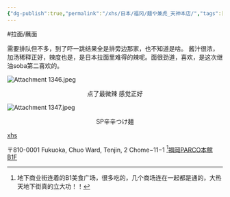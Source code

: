 ```yaml
---
{"dg-publish":true,"permalink":"/xhs/日本/福冈/麺や兼虎_天神本店/","tags":["rednote","福冈"],"created":"2024-09-13","updated":"2025-04-04T20:23:35.024+08:00"}
---
```


#拉面/蘸面 

需要排队但不多，到了吓一跳结果全是排旁边那家，也不知道是啥。
酱汁很浓，加汤稀释正好，辣度也是，是日本拉面里难得的辣呢。面很劲道，喜欢，是这次继油soba第二喜欢的。


![Attachment 1346.jpeg](/img/user/xhs/%E6%97%A5%E6%9C%AC/%E7%A6%8F%E5%86%88/photo/Attachment%201346.jpeg)
<center>点了最微辣 感觉正好</center>

![Attachment 1347.jpeg](/img/user/xhs/%E6%97%A5%E6%9C%AC/%E7%A6%8F%E5%86%88/photo/Attachment%201347.jpeg)
<center>SP辛辛つけ麺</center>

[xhs](https://www.xiaohongshu.com/explore/66f062a90000000027005c46?xsec_token=ABqW31iXGaeLgX03LCtKxC-qG3wbD_n8zhieklKUDBL5A=&xsec_source=pc_user)

〒810-0001 Fukuoka, Chuo Ward, Tenjin, 2 Chome−11−1 [^1]<u>福岡PARCO本館 B1F</u>

[^1]: 地下商业街连着的B1美食广场，很多吃的，几个商场连在一起都是通的，大热天地下街真的立大功！！
